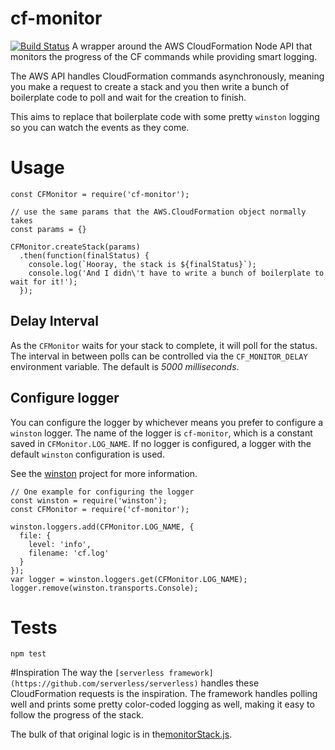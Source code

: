 # cf-monitor
[![Build Status](https://travis-ci.org/colbywhite/cf-monitor.svg?branch=master)](https://travis-ci.org/colbywhite/cf-monitor)
A wrapper around the AWS CloudFormation Node API that monitors the progress of the CF commands while providing smart logging.

The AWS API handles CloudFormation commands asynchronously, meaning you make a request to create a stack and you then write a bunch of boilerplate code to poll and wait for the creation to finish.

This aims to replace that boilerplate code with some pretty `winston` logging so you can watch the events as they come.

# Usage

```
const CFMonitor = require('cf-monitor');

// use the same params that the AWS.CloudFormation object normally takes
const params = {}

CFMonitor.createStack(params)
  .then(function(finalStatus) {
    console.log(`Hooray, the stack is ${finalStatus}`);
    console.log('And I didn\'t have to write a bunch of boilerplate to wait for it!');
  });
```

## Delay Interval
As the `CFMonitor` waits for your stack to complete, it will poll for the status.
The interval in between polls can be controlled via the `CF_MONITOR_DELAY` environment variable.
The default is _5000 milliseconds_.

## Configure logger
You can configure the logger by whichever means you prefer to configure a `winston` logger.
The name of the logger is `cf-monitor`, which is a constant saved in `CFMonitor.LOG_NAME`.
If no logger is configured, a logger with the default `winston` configuration is used.

See the [winston](https://github.com/winstonjs/winston) project for more information.

```
// One example for configuring the logger
const winston = require('winston');
const CFMonitor = require('cf-monitor');

winston.loggers.add(CFMonitor.LOG_NAME, {
  file: {
    level: 'info',
    filename: 'cf.log'
  }
});
var logger = winston.loggers.get(CFMonitor.LOG_NAME);
logger.remove(winston.transports.Console);
```

# Tests

`npm test`

#Inspiration
The way the `[serverless framework](https://github.com/serverless/serverless)` handles these CloudFormation requests is the inspiration.
The framework handles polling well and prints some pretty color-coded logging as well, making it easy to follow the progress of the stack.

The bulk of that original logic is in the[monitorStack.js](https://github.com/serverless/serverless/blob/c13b81a9f2a2f3ed05f0775cda2275338cc0ccbd/lib/plugins/aws/lib/monitorStack.js).
